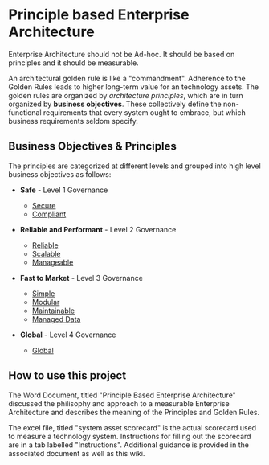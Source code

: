 # Principle based Enterprise Architecture

Enterprise Architecture should not be Ad-hoc.  It should be based on principles and it should be measurable.

An architectural golden rule is like a "commandment". Adherence to the Golden Rules leads to higher long-term value for an technology assets. The golden rules are organized by *architecture principles*, which are in turn organized by **business objectives**.  These collectively define the non-functional requirements that every system ought to embrace, but which business requirements seldom specify.

## Business Objectives & Principles
The principles are categorized at different levels and grouped into high level business objectives as follows:

* **Safe** - Level 1 Governance 
  * [Secure](Secure)
  * [Compliant](Compliant)
  
* **Reliable and Performant** - Level 2 Governance 
  * [Reliable](Reliable)
  * [Scalable](Scalable)
  * [Manageable](Manageable)
  
* **Fast to Market** - Level 3 Governance 
  * [Simple](Simple)
  * [Modular](Modular)
  * [Maintainable](Maintainable)
  * [Managed Data](ManagedData)

* **Global** - Level 4 Governance 
  * [Global](Global)

## How to use this project
The Word Document, titled "Principle Based Enterprise Architecture" discussed the philisophy and approach to a measurable Enterprise Architecture and describes the meaning of the Principles and Golden Rules.

The excel file, titled "system asset scorecard" is the actual scorecard used to measure a technology system.  Instructions for filling out the scorecard are in a tab labelled "Instructions".  Additional guidance is provided in the associated document as well as this wiki.
